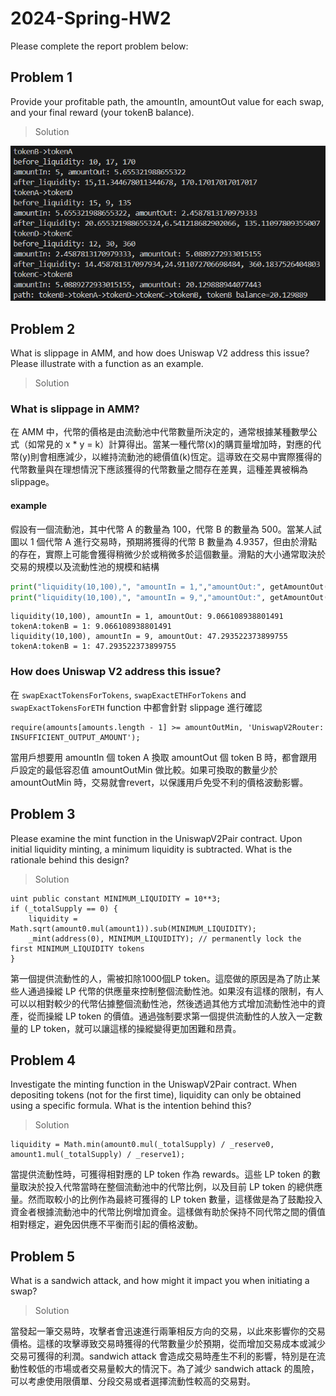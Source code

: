 # 2024-Spring-HW2

Please complete the report problem below:

## Problem 1
Provide your profitable path, the amountIn, amountOut value for each swap, and your final reward (your tokenB balance).

> Solution

![alt text](image.png)

## Problem 2
What is slippage in AMM, and how does Uniswap V2 address this issue? Please illustrate with a function as an example.

> Solution

### What is slippage in AMM?
在 AMM 中，代幣的價格是由流動池中代幣數量所決定的，通常根據某種數學公式（如常見的 x * y = k）計算得出。當某一種代幣(x)的購買量增加時，對應的代幣(y)則會相應減少，以維持流動池的總價值(k)恆定。這導致在交易中實際獲得的代幣數量與在理想情況下應該獲得的代幣數量之間存在差異，這種差異被稱為 slippage。

#### example
假設有一個流動池，其中代幣 A 的數量為 100，代幣 B 的數量為 500。當某人試圖以 1 個代幣 A 進行交易時，預期將獲得的代幣 B 數量為 4.9357，但由於滑點的存在，實際上可能會獲得稍微少於或稍微多於這個數量。滑點的大小通常取決於交易的規模以及流動性池的規模和結構
```python
print("liquidity(10,100),", "amountIn = 1,","amountOut:", getAmountOut(1, 10, 100), "tokenA:tokenB = 1:", getAmountOut(1, 10, 100))
print("liquidity(10,100),", "amountIn = 9,","amountOut:", getAmountOut(9, 10, 100), "tokenA:tokenB = 1:", getAmountOut(9, 10, 100))
```
```
liquidity(10,100), amountIn = 1, amountOut: 9.066108938801491 tokenA:tokenB = 1: 9.066108938801491
liquidity(10,100), amountIn = 9, amountOut: 47.293522373899755 tokenA:tokenB = 1: 47.293522373899755
```
### How does Uniswap V2 address this issue?
在 `swapExactTokensForTokens`, `swapExactETHForTokens` and `swapExactTokensForETH` function 中都會針對 slippage 進行確認
```solidity
require(amounts[amounts.length - 1] >= amountOutMin, 'UniswapV2Router: INSUFFICIENT_OUTPUT_AMOUNT');
```
當用戶想要用 amountIn 個 token A 換取 amountOut 個 token B 時，都會跟用戶設定的最低容忍值 amountOutMin 做比較。如果可換取的數量少於 amountOutMin 時，交易就會revert，以保護用戶免受不利的價格波動影響。

## Problem 3
Please examine the mint function in the UniswapV2Pair contract. Upon initial liquidity minting, a minimum liquidity is subtracted. What is the rationale behind this design?

> Solution

```solidity
uint public constant MINIMUM_LIQUIDITY = 10**3;
if (_totalSupply == 0) {
    liquidity = Math.sqrt(amount0.mul(amount1)).sub(MINIMUM_LIQUIDITY);
    _mint(address(0), MINIMUM_LIQUIDITY); // permanently lock the first MINIMUM_LIQUIDITY tokens
}
```
第一個提供流動性的人，需被扣除1000個LP token。這麼做的原因是為了防止某些人通過操縱 LP 代幣的供應量來控制整個流動性池。如果沒有這樣的限制，有人可以以相對較少的代幣佔據整個流動性池，然後透過其他方式增加流動性池中的資產，從而操縱 LP token 的價值。通過強制要求第一個提供流動性的人放入一定數量的 LP token，就可以讓這樣的操縱變得更加困難和昂貴。

## Problem 4
Investigate the minting function in the UniswapV2Pair contract. When depositing tokens (not for the first time), liquidity can only be obtained using a specific formula. What is the intention behind this?

> Solution

```solidity
liquidity = Math.min(amount0.mul(_totalSupply) / _reserve0, amount1.mul(_totalSupply) / _reserve1);
```
當提供流動性時，可獲得相對應的 LP token 作為 rewards。這些 LP token 的數量取決於投入代幣當時在整個流動池中的代幣比例，以及目前 LP token 的總供應量。然而取較小的比例作為最終可獲得的 LP token 數量，這樣做是為了鼓勵投入資金者根據流動池中的代幣比例增加資金。這樣做有助於保持不同代幣之間的價值相對穩定，避免因供應不平衡而引起的價格波動。

## Problem 5
What is a sandwich attack, and how might it impact you when initiating a swap?

> Solution

當發起一筆交易時，攻擊者會迅速進行兩筆相反方向的交易，以此來影響你的交易價格。這樣的攻擊導致交易時獲得的代幣數量少於預期，從而增加交易成本或減少交易可獲得的利潤。sandwich attack 會造成交易時產生不利的影響，特別是在流動性較低的市場或者交易量較大的情況下。為了減少 sandwich attack 的風險，可以考慮使用限價單、分段交易或者選擇流動性較高的交易對。
